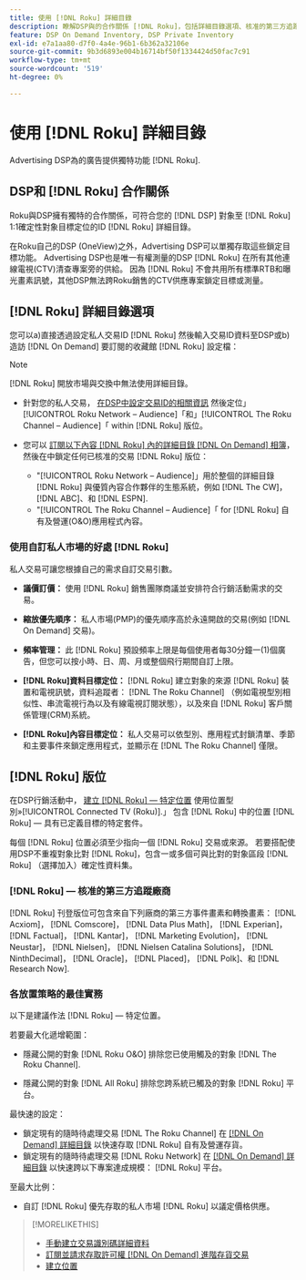 ```yaml
---
title: 使用 [!DNL Roku] 詳細目錄
description: 瞭解DSP與的合作關係 [!DNL Roku]，包括詳細目錄選項、核准的第三方追蹤廠商，以及 [!DNL Roku] — 特定位置。
feature: DSP On Demand Inventory, DSP Private Inventory
exl-id: e7a1aa80-d7f0-4a4e-96b1-6b362a32106e
source-git-commit: 9b3d6893e004b16714bf50f1334424d50fac7c91
workflow-type: tm+mt
source-wordcount: '519'
ht-degree: 0%

---
```


# 使用 [!DNL Roku] 詳細目錄

Advertising DSP為的廣告提供獨特功能 [!DNL Roku].

## DSP和 [!DNL Roku] 合作關係

Roku與DSP擁有獨特的合作關係，可符合您的 [!DNL DSP] 對象至 [!DNL Roku] 1:1確定性對象目標定位的ID [!DNL Roku] 詳細目錄。

在Roku自己的DSP (OneView)之外，Advertising DSP可以單獨存取這些鎖定目標功能。 Advertising DSP也是唯一有權測量的DSP [!DNL Roku] 在所有其他連線電視(CTV)清查專案旁的供給。 因為 [!DNL Roku] 不會共用所有標準RTB和曝光畫素訊號，其他DSP無法跨Roku銷售的CTV供應專案鎖定目標或測量。

## [!DNL Roku] 詳細目錄選項

您可以a)直接透過設定私人交易ID [!DNL Roku] 然後輸入交易ID資料至DSP或b)造訪 [!DNL On Demand] 要訂閱的收藏館 [!DNL Roku] 設定檔：

>[!NOTE]
>
>[!DNL Roku] 開放市場與交換中無法使用詳細目錄。

* 針對您的私人交易， [在DSP中設定交易ID的相關資訊](/help/dsp/inventory/deal-id-create.md) 然後定位」[!UICONTROL Roku Network – Audience]「和」[!UICONTROL The Roku Channel – Audience]「 within [!DNL Roku] 版位。<!-- Or do you target the deal ID?? I see those strings for Roku On Demand inventory. Clarify if all Roku private deals show up as one or the other of these in Roku Private inventory in Roku placement settings. -->

* 您可以 [訂閱以下內容 [!DNL Roku] 內的詳細目錄 [!DNL On Demand] 相簿](/help/dsp/inventory/on-demand-inventory-subscribe.md)，然後在中鎖定任何已核准的交易 [!DNL Roku] 版位：

   * &quot;[!UICONTROL Roku Network – Audience]」用於整個的詳細目錄 [!DNL Roku] 與優質內容合作夥伴的生態系統，例如 [!DNL The CW]， [!DNL ABC]、和 [!DNL ESPN].
   * &quot;[!UICONTROL The Roku Channel – Audience]「 for [!DNL Roku] 自有及營運(O&amp;O)應用程式內容。

### 使用自訂私人市場的好處 [!DNL Roku]

私人交易可讓您根據自己的需求自訂交易引數。

* **議價訂價：** 使用 [!DNL Roku] 銷售團隊商議並安排符合行銷活動需求的交易。

* **縮放優先順序：** 私人市場(PMP)的優先順序高於永遠開啟的交易(例如 [!DNL On Demand] 交易)。

* **頻率管理：** 此 [!DNL Roku] 預設頻率上限是每個使用者每30分鐘一(1)個廣告，但您可以按小時、日、周、月或整個飛行期間自訂上限。<!-- Within the DSP placement settings? NO - you negotiate this with Roku, but Christine to confirm with Amanda whether you should be able to edit this in placement. -->

* **[!DNL Roku]資料目標定位：** [!DNL Roku] 建立對象的來源 [!DNL Roku] 裝置和電視訊號，資料追蹤者： [!DNL The Roku Channel] （例如電視型別相似性、串流電視行為以及有線電視訂閱狀態），以及來自 [!DNL Roku] 客戶關係管理(CRM)系統。

* **[!DNL Roku]內容目標定位：** 私人交易可以依型別、應用程式封鎖清單、季節和主要事件來鎖定應用程式，並顯示在 [!DNL The Roku Channel] 僅限。

## [!DNL Roku] 版位

在DSP行銷活動中， [建立 [!DNL Roku] — 特定位置](/help/dsp/campaign-management/placements/placement-create.md) 使用位置型別»[!UICONTROL Connected TV (Roku)].」 包含 [!DNL Roku] 中的位置 [!DNL Roku] — 具有已定義目標的特定套件。

每個 [!DNL Roku] 位置必須至少指向一個 [!DNL Roku] 交易或來源。 若要搭配使用DSP不重複對象比對 [!DNL Roku]，包含一或多個可與比對的對象區段 [!DNL Roku] （選擇加入）確定性資料集。

### [!DNL Roku] — 核准的第三方追蹤廠商

[!DNL Roku] 刊登版位可包含來自下列廠商的第三方事件畫素和轉換畫素：  [!DNL Acxiom]， [!DNL Comscore]， [!DNL Data Plus Math]， [!DNL Experian]， [!DNL Factual]， [!DNL Kantar]， [!DNL Marketing Evolution]， [!DNL Neustar]， [!DNL Nielsen]， [!DNL Nielsen Catalina Solutions]， [!DNL NinthDecimal]， [!DNL Oracle]， [!DNL Placed]， [!DNL Polk]、和 [!DNL Research Now].

### 各放置策略的最佳實務

以下是建議作法 [!DNL Roku] — 特定位置。

若要最大化遞增範圍：

* 隱藏公開的對象 [!DNL Roku O&O] 排除您已使用觸及的對象 [!DNL The Roku Channel].

* 隱藏公開的對象 [!DNL All Roku] 排除您跨系統已觸及的對象 [!DNL Roku] 平台。

最快速的設定：

* 鎖定現有的隨時待處理交易 [!DNL The Roku Channel] 在 [[!DNL On Demand] 詳細目錄](/help/dsp/inventory/on-demand-inventory-subscribe.md) 以快速存取 [!DNL Roku] 自有及營運存貨。
* 鎖定現有的隨時待處理交易 [!DNL Roku Network] 在 [[!DNL On Demand] 詳細目錄](/help/dsp/inventory/on-demand-inventory-subscribe.md) 以快速跨以下專案達成規模： [!DNL Roku] 平台。

至最大比例：

* 自訂 [!DNL Roku] 優先存取的私人市場 [!DNL Roku] 以議定價格供應。

>[!MORELIKETHIS]
>
>* [手動建立交易識別碼詳細資料](/help/dsp/inventory/deal-id-create.md)
> * [訂閱並請求存取許可權 [!DNL On Demand] 進階存貨交易](/help/dsp/inventory/on-demand-inventory-subscribe.md)
>* [建立位置](/help/dsp/campaign-management/placements/placement-create.md)
